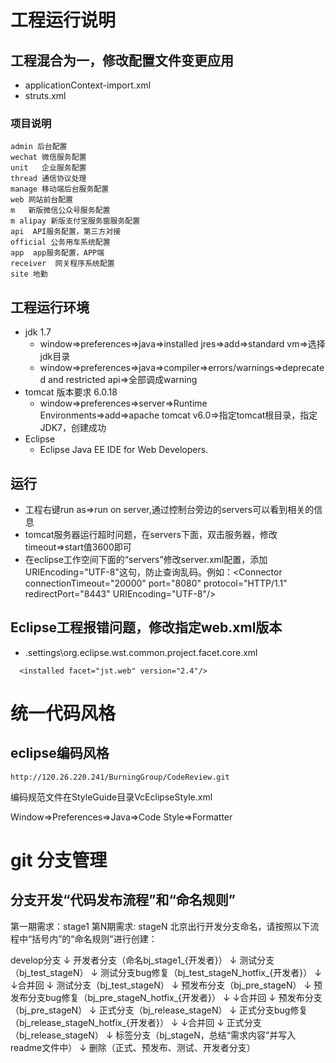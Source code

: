 # 工程运行说明

## 工程混合为一，修改配置文件变更应用
- applicationContext-import.xml
- struts.xml

### 项目说明
```
admin 后台配置
wechat 微信服务配置
unit   企业服务配置
thread 通信协议处理
manage 移动端后台服务配置
web 网站前台配置
m   新版微信公众号服务配置
m alipay 新版支付宝服务窗服务配置
api  API服务配置，第三方对接
official 公务用车系统配置
app  app服务配置，APP端
receiver  网关程序系统配置
site 地勤
```

## 工程运行环境

- jdk 1.7
    - window=>preferences=>java=>installed jres=>add=>standard vm=>选择jdk目录
    - window=>preferences=>java=>compiler=>errors/warnings=>deprecated and restricted api=>全部调成warning
- tomcat 版本要求 6.0.18
    - window=>preferences=>server=>Runtime Environments=>add=>apache tomcat v6.0=>指定tomcat根目录，指定JDK7，创建成功 
- Eclipse
	- Eclipse Java EE IDE for Web Developers.

## 运行
- 工程右键run as=>run on server,通过控制台旁边的servers可以看到相关的信息
- tomcat服务器运行超时问题，在servers下面，双击服务器，修改timeout=>start值3600即可
- 在eclipse工作空间下面的“servers”修改server.xml配置，添加URIEncoding="UTF-8"这句，防止查询乱码。例如：\<Connector connectionTimeout="20000" port="8080" protocol="HTTP/1.1" redirectPort="8443" URIEncoding="UTF-8"/>

## Eclipse工程报错问题，修改指定web.xml版本
- \.settings\org.eclipse.wst.common.project.facet.core.xml

```
  <installed facet="jst.web" version="2.4"/>
```
# 统一代码风格

## eclipse编码风格
```
http://120.26.220.241/BurningGroup/CodeReview.git
```
编码规范文件在StyleGuide目录VcEclipseStyle.xml

Window=>Preferences=>Java=>Code Style=>Formatter

# git 分支管理

## 分支开发“代码发布流程”和“命名规则”

第一期需求：stage1
第N期需求: stageN
北京出行开发分支命名，请按照以下流程中“括号内”的“命名规则”进行创建：

develop分支
↓
开发者分支（命名bj_stage1_{开发者}）
↓
测试分支（bj_test_stageN）
↓
测试分支bug修复（bj_test_stageN_hotfix_{开发者}）
↓
↓合并回
↓
测试分支（bj_test_stageN）
↓
预发布分支（bj_pre_stageN）
↓
预发布分支bug修复（bj_pre_stageN_hotfix_{开发者}）
↓
↓合并回
↓
预发布分支（bj_pre_stageN）
↓
正式分支（bj_release_stageN）
↓
正式分支bug修复（bj_release_stageN_hotfix_{开发者}）
↓
↓合并回
↓
正式分支（bj_release_stageN）
↓
标签分支（bj_stageN，总结“需求内容”并写入readme文件中）
↓
删除（正式、预发布、测试、开发者分支）
 



